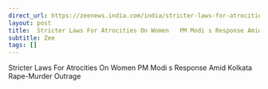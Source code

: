 ```yaml
---
direct_url: https://zeenews.india.com/india/stricter-laws-for-atrocities-on-women-pm-modis-response-amid-kolkata-rape-murder-outrage-2782734.html
layout: post
title:  Stricter Laws For Atrocities On Women   PM Modi s Response Amid Kolkata Rape-Murder Outrage
subtitle: Zee
tags: []
---
```


 Stricter Laws For Atrocities On Women   PM Modi s Response Amid Kolkata Rape-Murder Outrage

